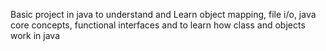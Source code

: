 Basic project in java to understand and Learn object mapping, file i/o, java core concepts, functional interfaces and to learn how class and objects work in java
